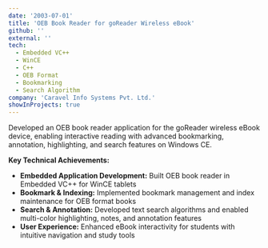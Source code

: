 ```yaml
---
date: '2003-07-01'
title: 'OEB Book Reader for goReader Wireless eBook'
github: ''
external: ''
tech:
  - Embedded VC++
  - WinCE
  - C++
  - OEB Format
  - Bookmarking
  - Search Algorithm
company: 'Caravel Info Systems Pvt. Ltd.'
showInProjects: true
---
```


Developed an OEB book reader application for the goReader wireless eBook device, enabling interactive reading with advanced bookmarking, annotation, highlighting, and search features on Windows CE.

**Key Technical Achievements:**

- **Embedded Application Development:** Built OEB book reader in Embedded VC++ for WinCE tablets
- **Bookmark & Indexing:** Implemented bookmark management and index maintenance for OEB format books
- **Search & Annotation:** Developed text search algorithms and enabled multi-color highlighting, notes, and annotation features
- **User Experience:** Enhanced eBook interactivity for students with intuitive navigation and study tools
